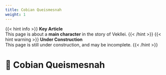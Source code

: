 ```yaml
---
title: Cobian Queismesnah
weight: 1
---
```

{{< hint info >}}
**Key Article**  
This page is about a **main character** in the story of Vekllei.
{{< /hint >}}
{{< hint warning >}}
**Under Construction**  
This page is still under construction, and may be incomplete.
{{< /hint >}}

# 🦚 Cobian Queismesnah
